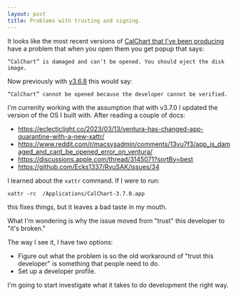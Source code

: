 ```yaml
---
layout: post
title: Problems with trusting and signing.
---
```


It looks like the most recent versions of [CalChart that I've been producing](https://github.com/calband/calchart/releases/tag/v3.7.0) have a problem that when you open them you get popup that says:

```
“CalChart” is damaged and can’t be opened. You should eject the disk image.
```

Now previously with [v3.6.8](https://github.com/calband/calchart/releases/tag/v3.6.8) this would say:

```
“CalChart” cannot be opened because the developer cannot be verified.
```

I'm currenlty working with the assumption that with v3.7.0 I updated the version of the OS I built with.  After reading a couple of docs:

 * https://eclecticlight.co/2023/03/13/ventura-has-changed-app-quarantine-with-a-new-xattr/ 
 * https://www.reddit.com/r/macsysadmin/comments/13vu7f3/app_is_damaged_and_cant_be_opened_error_on_ventura/
 * https://discussions.apple.com/thread/3145071?sortBy=best
 * https://github.com/Ecks1337/RyuSAK/issues/34

I learned about the `xattr` command.  If I were to run:

```
xattr -rc  /Applications/CalChart-3.7.0.app 
```

this fixes things, but it leaves a bad taste in my mouth.  

What I'm wondering is why the issue moved from "trust" this developer to "it's broken."

The way I see it, I have two options:

 * Figure out what the problem is so the old workaround of "trust this developer" is something that people need to do.
 * Set up a developer profile.

I'm going to start investigate what it takes to do development the right way.


